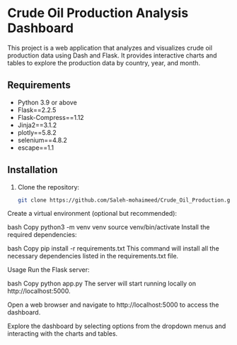 # Crude Oil Production Analysis Dashboard

This project is a web application that analyzes and visualizes crude oil production data using Dash and Flask. It provides interactive charts and tables to explore the production data by country, year, and month.

## Requirements

- Python 3.9 or above
- Flask==2.2.5
- Flask-Compress==1.12
- Jinja2==3.1.2
- plotly==5.8.2
- selenium==4.8.2
- escape==1.1

## Installation

1. Clone the repository:

   ```bash
   git clone https://github.com/Saleh-mohaimeed/Crude_Oil_Production.git)https://github.com/Saleh-mohaimeed/Crude_Oil_Production.git

Create a virtual environment (optional but recommended):

bash
Copy
python3 -m venv venv
source venv/bin/activate
Install the required dependencies:

bash
Copy
pip install -r requirements.txt
This command will install all the necessary dependencies listed in the requirements.txt file.

Usage
Run the Flask server:

bash
Copy
python app.py
The server will start running locally on http://localhost:5000.

Open a web browser and navigate to http://localhost:5000 to access the dashboard.

Explore the dashboard by selecting options from the dropdown menus and interacting with the charts and tables.
